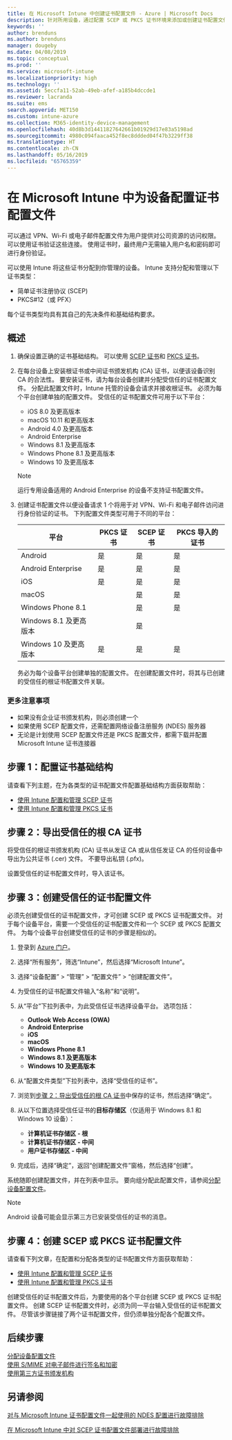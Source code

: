 ```yaml
---
title: 在 Microsoft Intune 中创建证书配置文件 - Azure | Microsoft Docs
description: 针对所用设备，通过配置 SCEP 或 PKCS 证书环境来添加或创建证书配置文件、导出公共证书、在 Azure 门户中创建配置文件，然后在 Azure 门户中向 Microsoft Intune 证书配置文件 分配 SCEP 或 PKCS
keywords: ''
author: brenduns
ms.author: brenduns
manager: dougeby
ms.date: 04/08/2019
ms.topic: conceptual
ms.prod: ''
ms.service: microsoft-intune
ms.localizationpriority: high
ms.technology: ''
ms.assetid: 5eccfa11-52ab-49eb-afef-a185b4dccde1
ms.reviewer: lacranda
ms.suite: ems
search.appverid: MET150
ms.custom: intune-azure
ms.collection: M365-identity-device-management
ms.openlocfilehash: 40d8b3d14411827642661b01929d17e83a5198ad
ms.sourcegitcommit: 4980c094faaca452f8ec8ddded04f47b3229ff38
ms.translationtype: HT
ms.contentlocale: zh-CN
ms.lasthandoff: 05/16/2019
ms.locfileid: "65765359"
---
```

# <a name="configure-a-certificate-profile-for-your-devices-in-microsoft-intune"></a>在 Microsoft Intune 中为设备配置证书配置文件

可以通过 VPN、Wi-Fi 或电子邮件配置文件为用户提供对公司资源的访问权限。 可以使用证书验证这些连接。 使用证书时，最终用户无需输入用户名和密码即可进行身份验证。

可以使用 Intune 将这些证书分配到你管理的设备。 Intune 支持分配和管理以下证书类型：

- 简单证书注册协议 (SCEP)
- PKCS#12（或 PFX）

每个证书类型均具有其自己的先决条件和基础结构要求。


## <a name="overview"></a>概述

1. 确保设置正确的证书基础结构。 可以使用 [SCEP 证书](certificates-scep-configure.md)和 [PKCS 证书](certficates-pfx-configure.md)。

2. 在每台设备上安装根证书或中间证书颁发机构 (CA) 证书，以便该设备识别 CA 的合法性。 要安装证书，请为每台设备创建并分配受信任的证书配置文件。 分配此配置文件时，Intune 托管的设备会请求并接收根证书。 必须为每个平台创建单独的配置文件。 受信任的证书配置文件可用于以下平台：

    - iOS 8.0 及更高版本
    - macOS 10.11 和更高版本
    - Android 4.0 及更高版本
    - Android Enterprise  
    - Windows 8.1 及更高版本
    - Windows Phone 8.1 及更高版本
    - Windows 10 及更高版本

    > [!NOTE]  
    > 运行专用设备适用的 Android Enterprise 的设备不支持证书配置文件。

3. 创建证书配置文件以便设备请求 1 个将用于对 VPN、Wi-Fi 和电子邮件访问进行身份验证的证书。 下列配置文件类型可用于不同的平台：  

   | 平台     |PKCS 证书|SCEP 证书| PKCS 导入的证书 | 
   |--------------|----------------|----------------|-------------------|
   | Android                | 是    | 是    | 是    |
   | Android Enterprise     | 是    | 是    | 是    |
   | iOS                    | 是    | 是    | 是    |
   | macOS                  |        | 是    | 是    |
   | Windows Phone 8.1      |        | 是    | 是    |
   | Windows 8.1 及更高版本  |        | 是    |        |
   | Windows 10 及更高版本   | 是    | 是    | 是    |

   务必为每个设备平台创建单独的配置文件。 在创建配置文件时，将其与已创建的受信任的根证书配置文件关联。

### <a name="further-considerations"></a>更多注意事项

- 如果没有企业证书颁发机构，则必须创建一个
- 如果使用 SCEP 配置文件，还需配置网络设备注册服务 (NDES) 服务器
- 无论是计划使用 SCEP 配置文件还是 PKCS 配置文件，都需下载并配置 Microsoft Intune 证书连接器


## <a name="step-1-configure-your-certificate-infrastructure"></a>步骤 1：配置证书基础结构

请查看下列主题，在为各类型的证书配置文件配置基础结构方面获取帮助：

- [使用 Intune 配置和管理 SCEP 证书](certificates-scep-configure.md)
- [使用 Intune 配置和管理 PKCS 证书](certficates-pfx-configure.md)


## <a name="step-2-export-your-trusted-root-ca-certificate"></a>步骤 2：导出受信任的根 CA 证书

将受信任的根证书颁发机构 (CA) 证书从发证 CA 或从信任发证 CA 的任何设备中导出为公共证书 (.cer) 文件。 不要导出私钥 (.pfx)。

设置受信任的证书配置文件时，导入该证书。

## <a name="step-3-create-trusted-certificate-profiles"></a>步骤 3：创建受信任的证书配置文件
必须先创建受信任的证书配置文件，才可创建 SCEP 或 PKCS 证书配置文件。 对于每个设备平台，需要一个受信任的证书配置文件和一个 SCEP 或 PKCS 配置文件。 为每个设备平台创建受信任的证书的步骤是相似的。

1. 登录到 [Azure 门户](https://portal.azure.com)。
2. 选择“所有服务”，筛选“Intune”，然后选择“Microsoft Intune”。
3. 选择“设备配置” > “管理” > “配置文件” > “创建配置文件”。
4. 为受信任的证书配置文件输入“名称”和“说明”。
5. 从“平台”下拉列表中，为此受信任证书选择设备平台。 选项包括：

    - **Outlook Web Access (OWA)**
    - **Android Enterprise**
    - **iOS**
    - **macOS**
    - **Windows Phone 8.1**
    - **Windows 8.1 及更高版本**
    - **Windows 10 及更高版本**

6. 从“配置文件类型”下拉列表中，选择“受信任的证书”。
7. 浏览到[步骤 2：导出受信任的根 CA 证书](#step-2-export-your-trusted-root-ca-certificate)中保存的证书，然后选择“确定”。
8. 从以下位置选择受信任证书的**目标存储区**（仅适用于 Windows 8.1 和 Windows 10 设备）：

    - **计算机证书存储区 - 根**
    - **计算机证书存储区 - 中间**
    - **用户证书存储区 - 中间**

9. 完成后，选择“确定”，返回“创建配置文件”窗格，然后选择“创建”。

系统随即创建配置文件，并在列表中显示。 要向组分配此配置文件，请参阅[分配设备配置文件](device-profile-assign.md)。

   >[!NOTE]
   > Android 设备可能会显示第三方已安装受信任的证书的消息。

## <a name="step-4-create-scep-or-pkcs-certificate-profiles"></a>步骤 4：创建 SCEP 或 PKCS 证书配置文件

请查看下列文章，在配置和分配各类型的证书配置文件方面获取帮助：

- [使用 Intune 配置和管理 SCEP 证书](certificates-scep-configure.md)
- [使用 Intune 配置和管理 PKCS 证书](certficates-pfx-configure.md)

创建受信任的证书配置文件后，为要使用的各个平台创建 SCEP 或 PKCS 证书配置文件。 创建 SCEP 证书配置文件时，必须为同一平台输入受信任的证书配置文件。 尽管该步骤链接了两个证书配置文件，但仍须单独分配各个配置文件。

## <a name="next-steps"></a>后续步骤
[分配设备配置文件](device-profile-assign.md)  
[使用 S/MIME 对电子邮件进行签名和加密](certificates-s-mime-encryption-sign.md)  
[使用第三方证书颁发机构](certificate-authority-add-scep-overview.md)

## <a name="see-also"></a>另请参阅

[对与 Microsoft Intune 证书配置文件一起使用的 NDES 配置进行故障排除](https://support.microsoft.com/help/4459540)

[在 Microsoft Intune 中对 SCEP 证书配置文件部署进行故障排除](https://support.microsoft.com/help/4457481)
